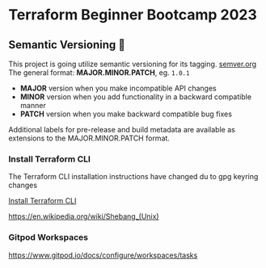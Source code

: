 # Terraform Beginner Bootcamp 2023

## Semantic Versioning :mage:
This project is going utilize semantic versioning for its tagging.
[semver.org](https://semver.org/)
The general format:
 **MAJOR.MINOR.PATCH**, eg. `1.0.1`

-    **MAJOR** version when you make incompatible API changes
-    **MINOR** version when you add functionality in a backward compatible manner
-    **PATCH** version when you make backward compatible bug fixes

Additional labels for pre-release and build metadata are available as extensions to the MAJOR.MINOR.PATCH format.

### Install Terraform CLI

The Terraform CLI installation instructions have changed du to gpg keyring changes 

[Install Terraform CLI](https://developer.hashicorp.com/terraform/tutorials/aws-get-started/install-cli)

https://en.wikipedia.org/wiki/Shebang_(Unix)

### Gitpod Workspaces
https://www.gitpod.io/docs/configure/workspaces/tasks
